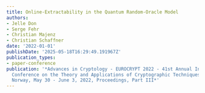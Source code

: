 ```yaml
---
title: Online-Extractability in the Quantum Random-Oracle Model
authors:
- Jelle Don
- Serge Fehr
- Christian Majenz
- Christian Schaffner
date: '2022-01-01'
publishDate: '2025-05-18T16:29:49.191967Z'
publication_types:
- paper-conference
publication: '*Advances in Cryptology - EUROCRYPT 2022 - 41st Annual International
  Conference on the Theory and Applications of Cryptographic Techniques, Trondheim,
  Norway, May 30 - June 3, 2022, Proceedings, Part III*'
---
```

